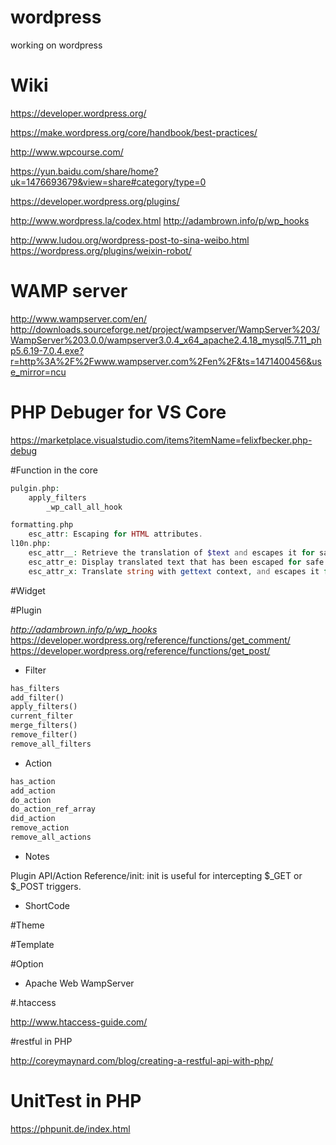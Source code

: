 # wordpress
working on wordpress

# Wiki
https://developer.wordpress.org/

https://make.wordpress.org/core/handbook/best-practices/

http://www.wpcourse.com/

https://yun.baidu.com/share/home?uk=1476693679&view=share#category/type=0

https://developer.wordpress.org/plugins/

http://www.wordpress.la/codex.html
http://adambrown.info/p/wp_hooks

http://www.ludou.org/wordpress-post-to-sina-weibo.html
https://wordpress.org/plugins/weixin-robot/
# WAMP server
http://www.wampserver.com/en/
http://downloads.sourceforge.net/project/wampserver/WampServer%203/WampServer%203.0.0/wampserver3.0.4_x64_apache2.4.18_mysql5.7.11_php5.6.19-7.0.4.exe?r=http%3A%2F%2Fwww.wampserver.com%2Fen%2F&ts=1471400456&use_mirror=ncu

# PHP Debuger for VS Core
https://marketplace.visualstudio.com/items?itemName=felixfbecker.php-debug

#Function in the core
```php
pulgin.php:
    apply_filters
        _wp_call_all_hook

formatting.php
    esc_attr: Escaping for HTML attributes.
l10n.php:
    esc_attr__: Retrieve the translation of $text and escapes it for safe use in an attribute.
    esc_attr_e: Display translated text that has been escaped for safe use in an attribute.
    esc_attr_x: Translate string with gettext context, and escapes it for safe use in an attribute.
```

#Widget

#Plugin

*http://adambrown.info/p/wp_hooks*
https://developer.wordpress.org/reference/functions/get_comment/
https://developer.wordpress.org/reference/functions/get_post/
* Filter
```php
has_filters
add_filter()
apply_filters()
current_filter
merge_filters()
remove_filter()
remove_all_filters
```

* Action
```php
has_action
add_action
do_action
do_action_ref_array
did_action
remove_action
remove_all_actions
```

* Notes

Plugin API/Action Reference/init:
    init is useful for intercepting $_GET or $_POST triggers.


* ShortCode

#Theme

#Template

#Option

* Apache Web WampServer

#.htaccess

http://www.htaccess-guide.com/

#restful in PHP

http://coreymaynard.com/blog/creating-a-restful-api-with-php/

# UnitTest in PHP

https://phpunit.de/index.html